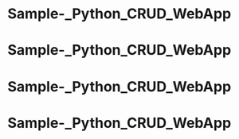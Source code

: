 # Sample-_Python_CRUD_WebApp
# Sample-_Python_CRUD_WebApp
# Sample-_Python_CRUD_WebApp
# Sample-_Python_CRUD_WebApp
